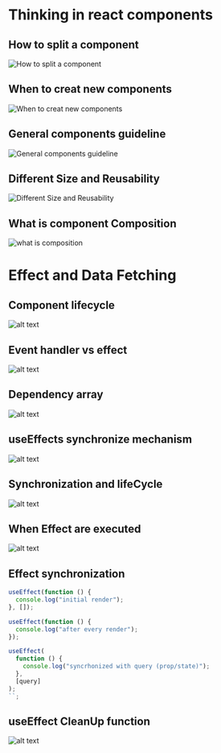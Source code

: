 # Thinking in react components

## How to split a component

![How to split a component](<how to split a component.png>)

## When to creat new components

![When to creat new components](when-to-create-a-new-components.png)

## General components guideline

![ General components guideline](general-components-guideline.png)

## Different Size and Reusability

![ Different Size and Reusability](differentSize-and-Reusability.png)

## What is component Composition

![what is composition](what-is-composition.png)

# Effect and Data Fetching

## Component lifecycle

![alt text](component-lifeCycle.png)

## Event handler vs effect

![alt text](eventHandler-vs-effect.png)

## Dependency array

![alt text](dependency-array.png)

## useEffects synchronize mechanism

![alt text](use-effect-synchronize-mechanism.png)

## Synchronization and lifeCycle

![alt text](synchronization-and-lifeCycle.png)

## When Effect are executed

![alt text](when-are-effect-executed.png)

## Effect synchronization

```js
useEffect(function () {
  console.log("initial render");
}, []);

useEffect(function () {
  console.log("after every render");
});

useEffect(
  function () {
    console.log("syncrhonized with query (prop/state)");
  },
  [query]
);
``;
```

## useEffect CleanUp function

![alt text](use-Effect-clean-up-fn.png)
